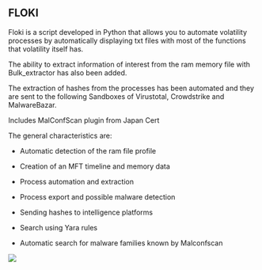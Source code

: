 ## FLOKI

Floki is a script developed in Python that allows you to automate volatility processes by automatically displaying txt files with most of the functions that volatility itself has.

The ability to extract information of interest from the ram memory file with Bulk_extractor has also been added.

The extraction of hashes from the processes has been automated and they are sent to the following Sandboxes of Virustotal, Crowdstrike and MalwareBazar.

Includes MalConfScan plugin from Japan Cert

The general characteristics are:

*  Automatic detection of the ram file profile

*  Creation of an MFT timeline and memory data

*  Process automation and extraction

*  Process export and possible malware detection

*  Sending hashes to intelligence platforms

*  Search using Yara rules

*  Automatic search for malware families known by Malconfscan


![]([https://raw.github.com/psanchezcordero/floki/blob/main/floki.JPG])
